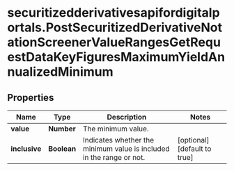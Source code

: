 # securitizedderivativesapifordigitalportals.PostSecuritizedDerivativeNotationScreenerValueRangesGetRequestDataKeyFiguresMaximumYieldAnnualizedMinimum

## Properties

Name | Type | Description | Notes
------------ | ------------- | ------------- | -------------
**value** | **Number** | The minimum value. | 
**inclusive** | **Boolean** | Indicates whether the minimum value is included in the range or not. | [optional] [default to true]


